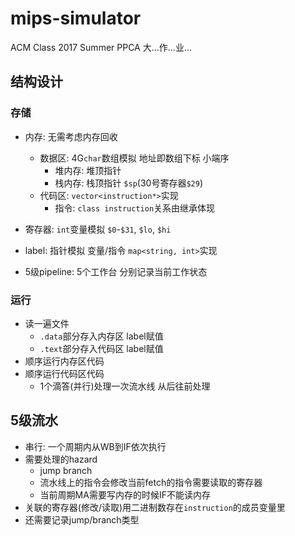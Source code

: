 # mips-simulator
ACM Class 2017 Summer PPCA 大...作...业...


## 结构设计

### 存储
- 内存: 无需考虑内存回收
    - 数据区: 4G`char`数组模拟 地址即数组下标 小端序
        - 堆内存: 堆顶指针
        - 栈内存: 栈顶指针 `$sp`(30号寄存器`$29`)
    - 代码区: `vector<instruction*>`实现
        - 指令: `class instruction`关系由继承体现

- 寄存器: `int`变量模拟 `$0`-`$31`, `$lo`, `$hi`
- label: 指针模拟 变量/指令 `map<string, int>`实现
- 5级pipeline: 5个工作台 分别记录当前工作状态

### 运行
- 读一遍文件
    - `.data`部分存入内存区 label赋值
    - `.text`部分存入代码区 label赋值
- 顺序运行内存区代码
- 顺序运行代码区代码
    - 1个滴答(并行)处理一次流水线 从后往前处理
    
## 5级流水
- 串行: 一个周期内从WB到IF依次执行
- 需要处理的hazard
    - jump branch
    - 流水线上的指令会修改当前fetch的指令需要读取的寄存器
    - 当前周期MA需要写内存的时候IF不能读内存
- 关联的寄存器(修改/读取)用二进制数存在`instruction`的成员变量里
- 还需要记录jump/branch类型
